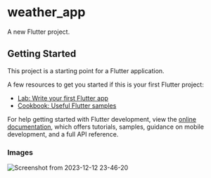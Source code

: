 # weather_app

A new Flutter project.

## Getting Started

This project is a starting point for a Flutter application.

A few resources to get you started if this is your first Flutter project:

- [Lab: Write your first Flutter app](https://docs.flutter.dev/get-started/codelab)
- [Cookbook: Useful Flutter samples](https://docs.flutter.dev/cookbook)

For help getting started with Flutter development, view the
[online documentation](https://docs.flutter.dev/), which offers tutorials,
samples, guidance on mobile development, and a full API reference.

### Images
![Screenshot from 2023-12-12 23-46-20](https://github.com/ANIR1604/weather_app/assets/139000437/1f87b008-3cc0-468c-82e1-6f32bb2bb9b2)
